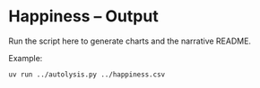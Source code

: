 # Happiness – Output

Run the script here to generate charts and the narrative README.

Example:
```bash
uv run ../autolysis.py ../happiness.csv
```
